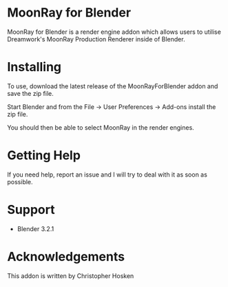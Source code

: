 # MoonRay for Blender

MoonRay for Blender is a render engine addon which allows users to utilise Dreamwork's MoonRay Production Renderer inside of Blender.

# Installing

To use, download the latest release of the MoonRayForBlender addon and save the zip file. 

Start Blender and from the File -> User Preferences -> Add-ons install the zip file.

You should then be able to select MoonRay in the render engines.

# Getting Help

If you need help, report an issue and I will try to deal with it as soon as possible.

# Support

* Blender 3.2.1 

# Acknowledgements

This addon is written by Christopher Hosken
